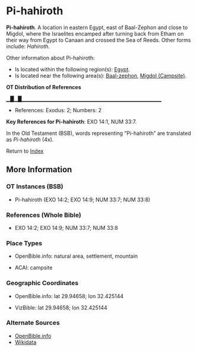 # Pi-hahiroth
**Pi-hahiroth**. 
A location in eastern Egypt, east of Baal-Zephon and close to Migdol, where the Israelites encamped after turning back from Etham on their way from Egypt to Canaan and crossed the Sea of Reeds. 
Other forms include: 
*Hahiroth*. 




Other information about Pi-hahiroth:


* Is located within the following region(s): 
[Egypt](Egypt.md). 
* Is located near the following area(s): 
[Baal-zephon](Baal-zephon.md), [Migdol (Campsite)](Migdol.md). 


**OT Distribution of References**

▁█▁█▁▁▁▁▁▁▁▁▁▁▁▁▁▁▁▁▁▁▁▁▁▁▁▁▁▁▁▁▁▁▁▁▁▁▁
* References: Exodus: 2; Numbers: 2



**Key References for Pi-hahiroth**: 
EXO 14:1, NUM 33:7. 


In the Old Testament (BSB), words representing “Pi-hahiroth” are translated as 
*Pi-hahiroth* (4x). 




Return to [Index](00-Index.md)

## More Information

### OT Instances (BSB)

* Pi-hahiroth (EXO 14:2; EXO 14:9; NUM 33:7; NUM 33:8)



### References (Whole Bible)

* EXO 14:2; EXO 14:9; NUM 33:7; NUM 33:8


### Place Types

* OpenBible.info: natural area, settlement, mountain

* ACAI: campsite



### Geographic Coordinates

* OpenBible.info: lat 29.94658; lon 32.425144

* VizBible: lat 29.94658; lon 32.425144



### Alternate Sources

* [OpenBible.info](https://www.openbible.info/geo/ancient/ababfd2)
* [Wikidata](http://www.wikidata.org/entity/Q2776756)



